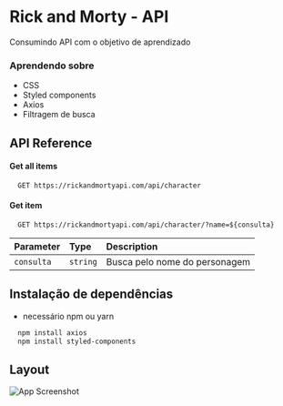 
# Rick and Morty - API
Consumindo API com o objetivo de aprendizado
### Aprendendo sobre
- CSS
- Styled components
- Axios
- Filtragem de busca
## API Reference

#### Get all items

```http
  GET https://rickandmortyapi.com/api/character
```
#### Get item 

```http
  GET https://rickandmortyapi.com/api/character/?name=${consulta}
```

| Parameter | Type     | Description                       |
| :-------- | :------- | :-------------------------------- |
| `consulta`      | `string` | Busca pelo nome do personagem |


  
## Instalação de dependências
- necessário npm ou yarn 
```bash 
  npm install axios
  npm install styled-components
```
    
## Layout

![App Screenshot](https://via.placeholder.com/468x300?text=App+Screenshot+Here)

  
